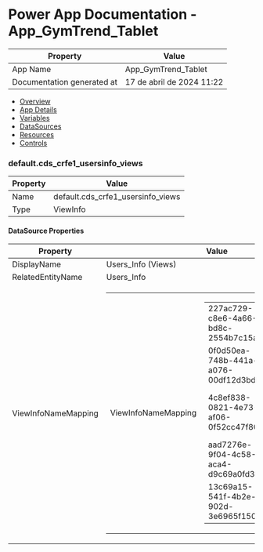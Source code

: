 ﻿# Power App Documentation \- App\_GymTrend\_Tablet

| Property                   | Value                     |
| -------------------------- | ------------------------- |
| App Name                   | App\_GymTrend\_Tablet     |
| Documentation generated at | 17 de abril de 2024 11:22 |

- [Overview](index-App_GymTrend_Tablet.md)
- [App Details](appdetails-App_GymTrend_Tablet.md)
- [Variables](variables-App_GymTrend_Tablet.md)
- [DataSources](datasources-App_GymTrend_Tablet.md)
- [Resources](resources-App_GymTrend_Tablet.md)
- [Controls](controls-App_GymTrend_Tablet.md)

### default.cds\_crfe1\_usersinfo\_views

| Property | Value                                |
| -------- | ------------------------------------ |
| Name     | default.cds\_crfe1\_usersinfo\_views |
| Type     | ViewInfo                             |

#### DataSource Properties

| Property            | Value                                                                                                                                                                                                                                                                                                                                                                                                                                                                                                                                                          |
| ------------------- | -------------------------------------------------------------------------------------------------------------------------------------------------------------------------------------------------------------------------------------------------------------------------------------------------------------------------------------------------------------------------------------------------------------------------------------------------------------------------------------------------------------------------------------------------------------- |
| DisplayName         | Users\_Info (Views)                                                                                                                                                                                                                                                                                                                                                                                                                                                                                                                                            |
| RelatedEntityName   | Users\_Info                                                                                                                                                                                                                                                                                                                                                                                                                                                                                                                                                    |
| ViewInfoNameMapping | <table><tr><td>ViewInfoNameMapping</td><td><table><tr><td>227ac729-c8e6-4a66-bd8c-2554b7c15a18</td><td>Vista de Pesquisa de UsersInfo</td></tr><tr><td>0f0d50ea-748b-441a-a076-00df12d3bd3a</td><td>Entidades UsersInfo Inativas</td></tr><tr><td>4c8ef838-0821-4e73-af06-0f52cc47f804</td><td>Vista Localização Avançada de UsersInfo</td></tr><tr><td>aad7276e-9f04-4c58-aca4-d9c69a0fd36d</td><td>Entidades UsersInfo Ativas</td></tr><tr><td>13c69a15-541f-4b2e-902d-3e6965f15091</td><td>Vista Associada de UsersInfo</td></tr></table></td></tr></table> |
